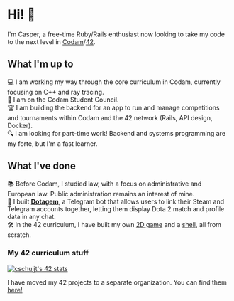 # Hi! 👋
I'm Casper, a free-time Ruby/Rails enthusiast now looking to take my code to the next level in [Codam](https://codam.nl)/[42](https://42network.org).

## What I'm up to
💻 I am working my way through the core curriculum in Codam, currently focusing on C++ and ray tracing.  
🤝 I am on the Codam Student Council.  
🏆 I am building the backend for an app to run and manage competitions and tournaments within Codam and the 42 network (Rails, API design, Docker).  
🔍 I am looking for part-time work! Backend and systems programming are my forte, but I'm a fast learner.

## What I've done
📚️ Before Codam, I studied law, with a focus on administrative and European law. Public administration remains an interest of mine.  
💎 I built __[Dotagem](https://github.com/dotagem/dotagem)__, a Telegram bot that allows users to link their Steam and Telegram accounts together, letting them display Dota 2 match and profile data in any chat.  
🛠️ In the 42 curriculum, I have built my own [2D game](https://github.com/cschuijt42/so_long) and a [shell](https://github.com/cschuijt42/minishell), all from scratch.

### My 42 curriculum stuff

[![cschuijt's 42 stats](https://badge42.vercel.app/api/v2/cl9h462ml00460gl8kkwan6bt/stats?cursusId=21&coalitionId=59)](https://github.com/JaeSeoKim/badge42)

I have moved my 42 projects to a separate organization. You can find them [here!](https://github.com/cschuijt42)
